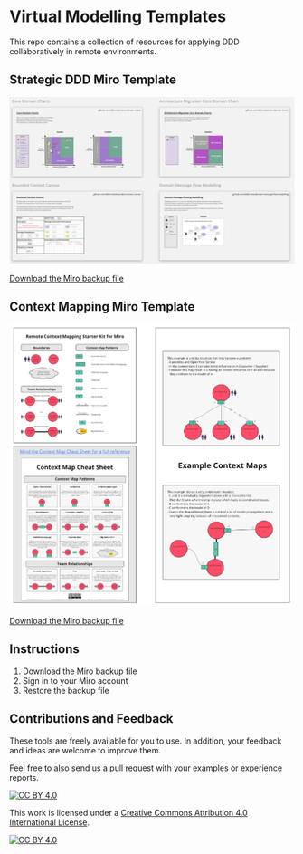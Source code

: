 # Virtual Modelling Templates
This repo contains a collection of resources for applying DDD collaboratively in remote environments.

## Strategic DDD Miro Template

![Strategic DDD Miro Template](resources/strategic-ddd-miro-template.png)

[Download the Miro backup file](resources/strategic-ddd-miro-backup.rtb)

## Context Mapping Miro Template

![Context Mapping Starter Kit Template](resources/Remote-Context-Mapping-Starter-Kit.jpg)

[Download the Miro backup file](resources/Remote-Context-Mapping-Starter-Kit.rtb)

## Instructions

1. Download the Miro backup file
2. Sign in to your Miro account
3. Restore the backup file 


## Contributions and Feedback

These tools are freely available for you to use. In addition, your feedback and ideas are welcome to improve them. 

Feel free to also send us a pull request with your examples or experience reports.

[![CC BY 4.0][cc-by-shield]][cc-by]

This work is licensed under a [Creative Commons Attribution 4.0 International
License][cc-by].

[![CC BY 4.0][cc-by-image]][cc-by]

[cc-by]: http://creativecommons.org/licenses/by/4.0/
[cc-by-image]: https://i.creativecommons.org/l/by/4.0/88x31.png
[cc-by-shield]: https://img.shields.io/badge/License-CC%20BY%204.0-lightgrey.svg